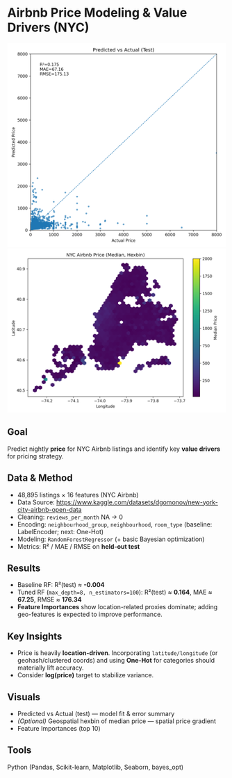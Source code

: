 # Airbnb Price Modeling & Value Drivers (NYC)

<img src="images/predicted_vs_actual.png" width="620">
<img src="images/price_hexbin.png" width="620">

## **Goal**
Predict nightly **price** for NYC Airbnb listings and identify key **value drivers** for pricing strategy.

## **Data & Method**
- 48,895 listings × 16 features (NYC Airbnb)
- Data Source: https://www.kaggle.com/datasets/dgomonov/new-york-city-airbnb-open-data
- Cleaning: `reviews_per_month` NA → 0
- Encoding: `neighbourhood_group`, `neighbourhood`, `room_type` (baseline: LabelEncoder; next: One-Hot)
- Modeling: `RandomForestRegressor` (+ basic Bayesian optimization)
- Metrics: R² / MAE / RMSE on **held-out test**

## **Results**
- Baseline RF: R²(test) ≈ **-0.004**
- Tuned RF (`max_depth=8, n_estimators=100`): R²(test) ≈ **0.164**, MAE ≈ **67.25**, RMSE ≈ **176.34**
- **Feature Importances** show location-related proxies dominate; adding geo-features is expected to improve performance.

## **Key Insights**
- Price is heavily **location-driven**. Incorporating `latitude/longitude` (or geohash/clustered coords) and using **One-Hot** for categories should materially lift accuracy.
- Consider **log(price)** target to stabilize variance.

## **Visuals**
- Predicted vs Actual (test) — model fit & error summary  
- *(Optional)* Geospatial hexbin of median price — spatial price gradient  
- Feature Importances (top 10)

## **Tools**
Python (Pandas, Scikit-learn, Matplotlib, Seaborn, bayes_opt)
